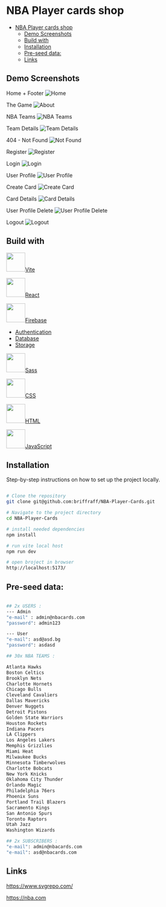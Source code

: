 # NBA Player cards shop

- [NBA Player cards shop](#nba-player-cards-shop)
  - [Demo Screenshots](#demo-screenshots)
  - [Build with](#build-with)
  - [Installation](#installation)
  - [Pre-seed data:](#pre-seed-data)
  - [Links](#links)

## Demo Screenshots
Home + Footer
![Home](./public/assets/img/readme/home.jpg)

The Game
![About](./public/assets/img/readme/about.jpg)

NBA Teams
![NBA Teams](./public/assets/img/readme/teams.jpg)

Team Details
![Team Details](./public/assets/img/readme/teamDetails.jpg)

404 - Not Found
![Not Found](./public/assets/img/readme/404.jpg)

Register
![Register](./public/assets/img/readme/register.jpg)

Login
![Login](./public/assets/img/readme/login.jpg)

User Profile
![User Profile](./public/assets/img/readme/UserProfile.jpg)

Create Card
![Create Card](./public/assets/img/readme/createCard.jpg)

Card Details
![Card Details](./public/assets/img/readme/cardDetails.jpg)

User Profile Delete
![User Profile Delete](./public/assets/img/readme/UserProfileDelete.jpg)

Logout
![Logout](./public/assets/img/readme/logout.jpg)

## Build with 

<img src="./public/assets/img/readme/vite.svg" width="50px" height="50px">[Vite](https://vitejs.dev/)

<img src="./public/assets/img/readme/react.svg" width="50px" height="50px">[React](https://react.dev/)

<img src="./public/assets/img/readme/firebase.svg" width="50px" height="50px">[Firebase](https://firebase.google.com/)

- [Authentication](https://firebase.google.com/products/auth)
- [Database](https://firebase.google.com/products/firestore)
- [Storage](https://firebase.google.com/products/storage)


<img src="./public/assets/img/readme/sass.svg" width="50px" height="50px">[Sass](https://sass-lang.com/)

<img src="./public/assets/img/readme/css.svg" width="50px" height="50px">[CSS](https://bg.wikipedia.org/wiki/CSS)

<img src="./public/assets/img/readme/html.svg" width="50px" height="50px">[HTML](https://bg.wikipedia.org/wiki/HTML)

<img src="./public/assets/img/readme/javascript.svg" width="50px" height="50px">[JavaScript](https://bg.wikipedia.org/wiki/JavaScript)

## Installation

Step-by-step instructions on how to set up the project locally.

```bash

# Clone the repository
git clone git@github.com:briffraff/NBA-Player-Cards.git

# Navigate to the project directory
cd NBA-Player-Cards

# install needed dependencies
npm install

# run vite local host
npm run dev

# open broject in browser
http://localhost:5173/

```

## Pre-seed data:
```bash

## 2x USERS :
--- Admin
"e-mail" : admin@nbacards.com
"password": admin123

--- User
"e-mail": asd@asd.bg
"password": asdasd

## 30x NBA TEAMS :

Atlanta Hawks
Boston Celtics
Brooklyn Nets
Charlotte Hornets
Chicago Bulls
Cleveland Cavaliers
Dallas Mavericks
Denver Nuggets
Detroit Pistons
Golden State Warriors
Houston Rockets
Indiana Pacers
LA Clippers
Los Angeles Lakers
Memphis Grizzlies
Miami Heat
Milwaukee Bucks
Minnesota Timberwolves
Charlotte Bobcats
New York Knicks
Oklahoma City Thunder
Orlando Magic
Philadelphia 76ers
Phoenix Suns
Portland Trail Blazers
Sacramento Kings
San Antonio Spurs
Toronto Raptors
Utah Jazz
Washington Wizards

## 2x SUBSCRIBERS :
"e-mail": admin@nbacards.com
"e-mail": asd@nbacards.com

```
## Links
https://www.svgrepo.com/

https://nba.com